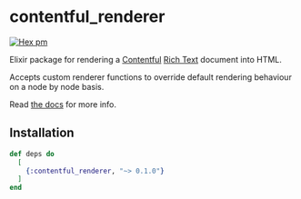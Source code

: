 # contentful_renderer

[![Hex pm](http://img.shields.io/hexpm/v/contentful_renderer.svg?style=flat)](https://hex.pm/packages/contentful_renderer)

Elixir package for rendering a [Contentful](https://www.contentful.com/) [Rich Text](https://www.contentful.com/developers/docs/concepts/rich-text/) document into HTML.

Accepts custom renderer functions to override default rendering behaviour on a node by node basis.

Read [the docs](https://hexdocs.pm/contentful_renderer) for more info.

## Installation

```elixir
def deps do
  [
    {:contentful_renderer, "~> 0.1.0"}
  ]
end
```

